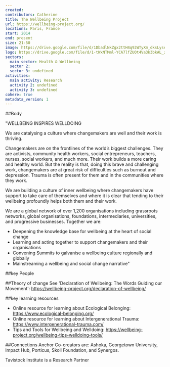 ```yaml
---
created:
contributors: Catherine
title: The Wellbeing Project
url: https://wellbeing-project.org/
locations: Paris, France
start: 2014
end: present
size: 21-50
image: https://drive.google.com/file/d/1DbadlNkZgx2ttH4q92WTyXm_dksLyse2/view?usp=drive_link
logo: https://drive.google.com/file/d/1-tWxNTMml-YCA7lfZUOt4Va3k3bkAL_z/view?usp=drive_link
sectors:
  main sector: Health & Wellbeing
  sector 2: 
  sector 3: undefined
activities: 
  main activity: Research
  activity 2: undefined
  activity 3: undefined
cohere: true
metadata_version: 1
---
```



##Body

"WELLBEING INSPIRES WELLDOING

We are catalysing a culture where changemakers are well and their work is thriving.

Changemakers are on the frontlines of the world’s biggest challenges. They are activists, community health workers, social entrepreneurs, teachers, nurses, social workers, and much more.  Their work builds a more caring and healthy world.  But the reality is that, doing this brave and challenging work, changemakers are at great risk of difficulties such as burnout and depression.  Trauma is often present for them and in the communities where they work.

We are building a culture of inner wellbeing where changemakers have support to take care of themselves and where it is clear that tending to their wellbeing profoundly helps both them and their work.

We are a global network of over 1,200 organisations including grassroots networks, global organisations, foundations, intermediaries, universities, and progressive businesses. Together we are:
- Deepening the knowledge base for wellbeing at the heart of social change
- Learning and acting together to support changemakers and their organisations
- Convening Summits to galvanise a wellbeing culture regionally and globally
- Mainstreaming a wellbeing and social change narrative"


##key People


##Theory of change
See 'Declaration of Wellbeing: The Words Guiding our Movement': https://wellbeing-project.org/declaration-of-wellbeing/ 

##key learning resources
- Online resource for learning about Ecological Belonging: https://www.ecological-belonging.org/ 
- Online resource for learning about Intergenerational Trauma: https://www.intergenerational-trauma.com/ 
- Tips and Tools for Wellbeing and Welldoing: https://wellbeing-project.org/wellbeing-tips-welldoing-tools/ 

##Connections
Anchor Co-creators are: Ashoka, Georgetown University, Impact Hub, Porticus, Skoll Foundation, and Synergos.

Tavistock Institute is a Research Partner

